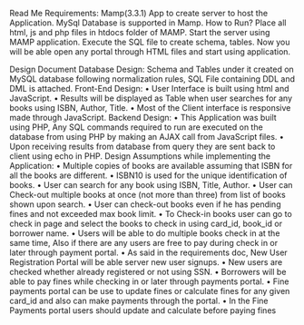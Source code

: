 Read Me
Requirements:
Mamp(3.3.1) App to create server to host the Application.
MySql Database is supported in Mamp.
How to Run?
Place all html, js and php files in htdocs folder of MAMP.
Start the server using MAMP application.
Execute the SQL file to create schema, tables.
Now you will be able open any portal through HTML files
and start using application. 


Design Document
Database Design:
Schema and Tables under it created on MySQL database following
normalization rules, SQL File containing DDL and DML is attached.
Front-End Design:
• User Interface is built using html and JavaScript.
• Results will be displayed as Table when user searches for any books
using ISBN, Author, Title.
• Most of the Client interface is responsive made through JavaScript.
Backend Design:
• This Application was built using PHP, Any SQL commands required to run
are executed on the database from using PHP by making an AJAX call from
JavaScript files.
• Upon receiving results from database from query they are sent back to
client using echo in PHP.
Design Assumptions while implementing the Application:
• Multiple copies of books are available assuming that ISBN for all the books
are different.
• ISBN10 is used for the unique identification of books.
• User can search for any book using ISBN, Title, Author.
• User can Check-out multiple books at once (not more than three) from list
of books shown upon search.
• User can check-out books even if he has pending fines and not exceeded
max book limit.
• To Check-in books user can go to check in page and select the books to
check in using card_id, book_id or borrower name.
• Users will be able to do multiple books check in at the same time, Also if
there are any users are free to pay during check in or later through
payment portal.
• As said in the requirements doc, New User Registration Portal will be able
server new user signups.
• New users are checked whether already registered or not using SSN.
• Borrowers will be able to pay fines while checking in or later through
payments portal.
• Fine payments portal can be use to update fines or calculate fines for any
given card_id and also can make payments through the portal.
• In the Fine Payments portal users should update and calculate before paying fines
